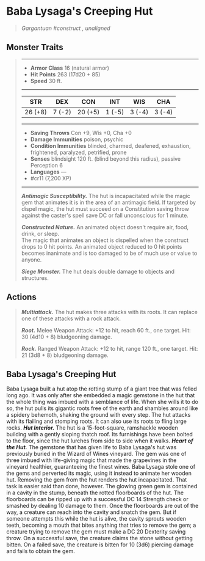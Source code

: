 # Baba Lysaga's Creeping Hut
>*Gargantuan #construct , unaligned*
## Monster Traits
>___
>- **Armor Class** 16 (natural armor)
>- **Hit Points** 263 (17d20 + 85)
>- **Speed** 30 ft.
>___
>|STR|DEX|CON|INT|WIS|CHA|
>|:---:|:---:|:---:|:---:|:---:|:---:|
>|26 (+8)|7 (-2)|20 (+5)|1 (-5)|3 (-4)|3 (-4)|
>___
>- **Saving Throws** Con +9, Wis +0, Cha +0
>- **Damage Immunities** poison, psychic
>- **Condition Immunities** blinded, charmed, deafened, exhaustion, frightened, paralyzed, petrified, prone
>- **Senses** blindsight 120 ft. (blind beyond this radius), passive Perception 6
>- **Languages** —
>- #cr11 (7,200 XP)
>___
>***Antimagic Susceptibility.*** The hut is incapacitated while the magic gem that animates it is in the area of an antimagic field. If targeted by dispel magic, the hut must succeed on a Constitution saving throw against the caster's spell save DC or fall unconscious for 1 minute.  
>
>***Constructed Nature.*** An animated object doesn't require air, food, drink, or sleep.  
>The magic that animates an object is dispelled when the construct drops to 0 hit points. An animated object reduced to 0 hit points becomes inanimate and is too damaged to be of much use or value to anyone.  
>
>***Siege Monster.*** The hut deals double damage to objects and structures.  
>
## Actions
>***Multiattack.*** The hut makes three attacks with its roots. It can replace one of these attacks with a rock attack.  
>
>***Root.*** Melee Weapon Attack: +12 to hit, reach 60 ft., one target. Hit: 30 (4d10 + 8) bludgeoning damage.  
>
>***Rock.*** Ranged Weapon Attack: +12 to hit, range 120 ft., one target. Hit: 21 (3d8 + 8) bludgeoning damage.
## Baba Lysaga's Creeping Hut
Baba Lysaga built a hut atop the rotting stump of a giant tree that was felled long ago. It was only after she embedded a magic gemstone in the hut that the whole thing was imbued with a semblance of life. When she wills it to do so, the hut pulls its gigantic roots free of the earth and shambles around like a spidery behemoth, shaking the ground with every step. The hut attacks with its flailing and stomping roots. It can also use its roots to fling large rocks.
***Hut Interior.*** The hut is a 15-foot-square, ramshackle wooden building with a gently sloping thatch roof. Its furnishings have been bolted to the floor, since the hut lurches from side to side when it walks.
***Heart of the Hut.*** The gemstone that has given life to Baba Lysaga's hut was previously buried in the Wizard of Wines vineyard. The gem was one of three imbued with life-giving magic that made the grapevines in the vineyard healthier, guaranteeing the finest wines. Baba Lysaga stole one of the gems and perverted its magic, using it instead to animate her wooden hut.
Removing the gem from the hut renders the hut incapacitated. That task is easier said than done, however. The glowing green gem is contained in a cavity in the stump, beneath the rotted floorboards of the hut. The floorboards can be ripped up with a successful DC 14 Strength check or smashed by dealing 10 damage to them. Once the floorboards are out of the way, a creature can reach into the cavity and snatch the gem. But if someone attempts this while the hut is alive, the cavity sprouts wooden teeth, becoming a mouth that bites anything that tries to remove the gem; a creature trying to remove the gem must make a DC 20 Dexterity saving throw. On a successful save, the creature claims the stone without getting bitten. On a failed save, the creature is bitten for 10 (3d6) piercing damage and fails to obtain the gem.